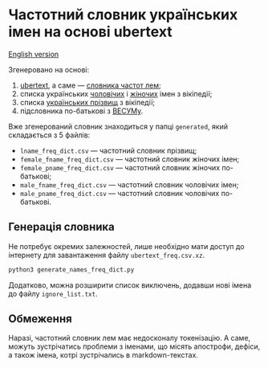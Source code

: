 # Частотний словник українських імен на основі ubertext

[English version](README_en.md)

Згенеровано на основі:
1. [ubertext](https://lang.org.ua/en/ubertext/), а саме — [словника частот лем](https://lang.org.ua/static/downloads/ubertext2.0/dicts/ubertext_freq.csv.xz);
2. списка українських [чоловічих](https://uk.wikipedia.org/wiki/%D0%A1%D0%BF%D0%B8%D1%81%D0%BE%D0%BA_%D1%83%D0%BA%D1%80%D0%B0%D1%97%D0%BD%D1%81%D1%8C%D0%BA%D0%B8%D1%85_%D1%87%D0%BE%D0%BB%D0%BE%D0%B2%D1%96%D1%87%D0%B8%D1%85_%D1%96%D0%BC%D0%B5%D0%BD) і [жіночих](https://uk.wikipedia.org/wiki/%D0%A1%D0%BF%D0%B8%D1%81%D0%BE%D0%BA_%D1%83%D0%BA%D1%80%D0%B0%D1%97%D0%BD%D1%81%D1%8C%D0%BA%D0%B8%D1%85_%D0%B6%D1%96%D0%BD%D0%BE%D1%87%D0%B8%D1%85_%D1%96%D0%BC%D0%B5%D0%BD) імен з вікіпедії;
3. списка [українських прізвищ](https://uk.wikipedia.org/wiki/%D0%9A%D0%B0%D1%82%D0%B5%D0%B3%D0%BE%D1%80%D1%96%D1%8F:%D0%A3%D0%BA%D1%80%D0%B0%D1%97%D0%BD%D1%81%D1%8C%D0%BA%D1%96_%D0%BF%D1%80%D1%96%D0%B7%D0%B2%D0%B8%D1%89%D0%B0) з вікіпедії;
4. підсловника по-батькові з [ВЕСУМу](https://github.com/brown-uk/dict_uk).

Вже згенерований словник знаходиться у папці `generated`, який складається з 5 файлів:

- `lname_freq_dict.csv` — частотний словник прізвищ;
- `female_fname_freq_dict.csv` — частотний словник жіночих імен;
- `female_pname_freq_dict.csv` — частотний словник жіночих по-батькові;
- `male_fname_freq_dict.csv` — частотний словник чоловічих імен;
- `male_pname_freq_dict.csv` — частотний словник чоловічих по-батькові.

## Генерація словника

Не потребує окремих залежностей, лише необхідно мати доступ до інтернету для завантаження файлу `ubertext_freq.csv.xz`.

```bash
python3 generate_names_freq_dict.py
```

Додатково, можна розширити список виключень, додавши нові імена до файлу `ignore_list.txt`.

## Обмеження

Наразі, частотний словник лем має недосконалу токенізацію. А саме, можуть зустрічатись проблеми з іменами, що місять апострофи, дефіси, а також імена, котрі зустрічались в markdown-текстах. 

